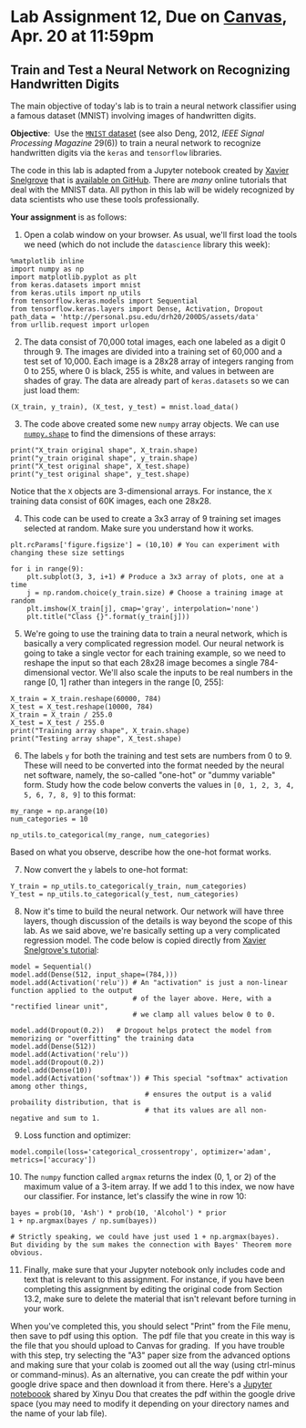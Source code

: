 # Lab Assignment 12, Due on [Canvas](https://psu.instructure.com/courses/2174978/modules/items/35287099), Apr. 20 at 11:59pm
## Train and Test a Neural Network on Recognizing Handwritten Digits

The main objective of today's lab is to train a neural network classifier using a famous dataset (MNIST) involving images of handwritten digits.

**Objective**:  Use the [`MNIST` dataset](http://yann.lecun.com/exdb/mnist/) (see also Deng, 2012, _IEEE Signal Processing Magazine_ 29(6)) to train a neural network
to recognize handwritten digits via the `keras` and `tensorflow` libraries.  

The code in this lab is adapted from a Jupyter notebook created by [Xavier Snelgrove](https://wxs.ca/) that is [available on GitHub](https://github.com/wxs/keras-mnist-tutorial).  There are _many_ online tutorials that deal with the MNIST data.  All python in this lab will be widely recognized by data scientists who use these tools professionally.

**Your assignment** is as follows:

1. Open a colab window on your browser.  As usual, we'll first load the tools we need (which do not include the `datascience` library this week):
```
%matplotlib inline
import numpy as np
import matplotlib.pyplot as plt
from keras.datasets import mnist
from keras.utils import np_utils
from tensorflow.keras.models import Sequential
from tensorflow.keras.layers import Dense, Activation, Dropout
path_data = 'http://personal.psu.edu/drh20/200DS/assets/data'
from urllib.request import urlopen
```

2. The data consist of 70,000 total images, each one labeled as a digit 0 through 9.  The images are divided into a training set of 60,000 and a test set of 10,000.  Each image is a 28x28 array of integers ranging from 0 to 255, where 0 is black, 255 is white, and values in between are shades of gray. The data are already part of `keras.datasets` so we can just load them:
```
(X_train, y_train), (X_test, y_test) = mnist.load_data()
```

3.  The code above created some new `numpy` array objects.  We can use [`numpy.shape`](https://numpy.org/doc/stable/reference/generated/numpy.shape.html) to find the dimensions of these arrays:
```
print("X_train original shape", X_train.shape)
print("y_train original shape", y_train.shape)
print("X_test original shape", X_test.shape)
print("y_test original shape", y_test.shape)
```
Notice that the `X` objects are 3-dimensional arrays.  For instance, the `X` training data consist of 60K images, each one 28x28.

4. This code can be used to create a 3x3 array of 9 training set images selected at random. Make sure you understand how it works.
```
plt.rcParams['figure.figsize'] = (10,10) # You can experiment with changing these size settings

for i in range(9):
    plt.subplot(3, 3, i+1) # Produce a 3x3 array of plots, one at a time
    j = np.random.choice(y_train.size) # Choose a training image at random
    plt.imshow(X_train[j], cmap='gray', interpolation='none')
    plt.title("Class {}".format(y_train[j]))
```
5. We're going to use the training data to train a neural network, which is basically a very complicated regression model. Our neural network is going to take a single vector for each training example, so we need to reshape the input so that each 28x28 image becomes a single 784-dimensional vector. We'll also scale the inputs to be real numbers in the range [0, 1] rather than integers in the range [0, 255]:
```
X_train = X_train.reshape(60000, 784)
X_test = X_test.reshape(10000, 784)
X_train = X_train / 255.0
X_test = X_test / 255.0
print("Training array shape", X_train.shape)
print("Testing array shape", X_test.shape)
```

6. The labels `y` for both the training and test sets are numbers from 0 to 9.  These will need to be converted into the format needed by the neural net software, namely, the so-called "one-hot" or "dummy variable" form.  Study how the code below converts the values in `[0, 1, 2, 3, 4, 5, 6, 7, 8, 9]` to this format:
```
my_range = np.arange(10)
num_categories = 10

np_utils.to_categorical(my_range, num_categories)
```
Based on what you observe, describe how the one-hot format works.

7. Now convert the `y` labels to one-hot format:
```
Y_train = np_utils.to_categorical(y_train, num_categories)
Y_test = np_utils.to_categorical(y_test, num_categories)
```
8. Now it's time to build the neural network.  Our network will have three layers, though discussion of the details is way beyond the scope of this lab. As we said above, we're basically setting up a very complicated regression model.  The code below is copied directly from [Xavier Snelgrove's tutorial](https://github.com/wxs/keras-mnist-tutorial):
```
model = Sequential()
model.add(Dense(512, input_shape=(784,)))
model.add(Activation('relu')) # An "activation" is just a non-linear function applied to the output
                              # of the layer above. Here, with a "rectified linear unit",
                              # we clamp all values below 0 to 0.
                           
model.add(Dropout(0.2))   # Dropout helps protect the model from memorizing or "overfitting" the training data
model.add(Dense(512))
model.add(Activation('relu'))
model.add(Dropout(0.2))
model.add(Dense(10))
model.add(Activation('softmax')) # This special "softmax" activation among other things,
                                 # ensures the output is a valid probaility distribution, that is
                                 # that its values are all non-negative and sum to 1.
```
9. Loss function and optimizer:
```
model.compile(loss='categorical_crossentropy', optimizer='adam', metrics=['accuracy'])
```
10. The `numpy` function called `argmax` returns the index (0, 1, or 2) of the maximum value of a 3-item array.  If we add 1 to this index, we now have our classifier.  For instance, let's classify the wine in row 10:
```
bayes = prob(10, 'Ash') * prob(10, 'Alcohol') * prior
1 + np.argmax(bayes / np.sum(bayes))

# Strictly speaking, we could have just used 1 + np.argmax(bayes).  But dividing by the sum makes the connection with Bayes' Theorem more obvious.
```

11.  Finally, make sure that your Jupyter notebook only includes code and text that is relevant to this assignment.  For instance, if you have been completing this assignment by editing the original code from Section 13.2, make sure to delete the material that isn't relevant before turning in your work.

When you've completed this, you should select "Print" from the File menu, then save to pdf using this option.  The pdf file that you create in this way is the file that you should upload to Canvas for grading.  If you have trouble with this step, try selecting the "A3" paper size from the advanced options and making sure that your colab is zoomed out all the way (using ctrl-minus or command-minus).  As an alternative, you can create the pdf within your google drive space and then download it from there.  Here's a [Jupyter noteboook](https://github.com/DS200-SP2022-Hunter/Week11-Mar29/blob/main/convert_pdf.ipynb) shared by Xinyu Dou that creates the pdf within the google drive space (you may need to modify it depending on your directory names and the name of your lab file).

